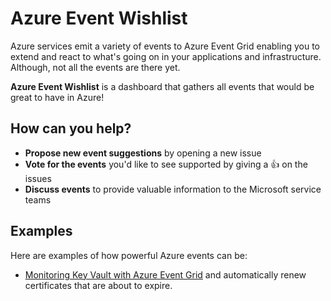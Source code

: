 # Azure Event Wishlist

Azure services emit a variety of events to Azure Event Grid enabling you to extend and react to what's going on in your applications and infrastructure. Although, not all the events are there yet.

**Azure Event Wishlist** is a dashboard that gathers all events that would be great to have in Azure!

## How can you help?

- **Propose new event suggestions** by opening a new issue
- **Vote for the events** you'd like to see supported by giving a :+1: on the issues
- **Discuss events** to provide valuable information to the Microsoft service teams

## Examples

Here are examples of how powerful Azure events can be:

- [Monitoring Key Vault with Azure Event Grid](https://docs.microsoft.com/en-us/azure/key-vault/event-grid-overview) and automatically renew certificates that are about to expire.
